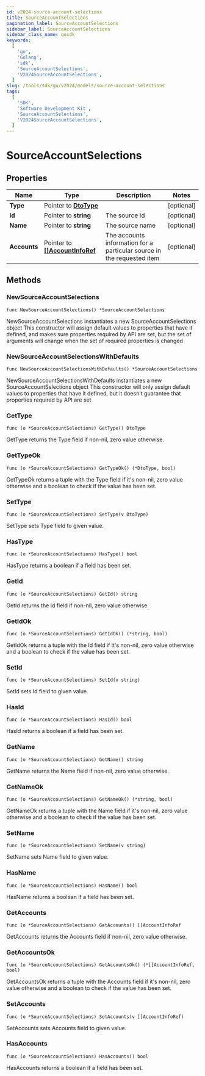 ```yaml
---
id: v2024-source-account-selections
title: SourceAccountSelections
pagination_label: SourceAccountSelections
sidebar_label: SourceAccountSelections
sidebar_class_name: gosdk
keywords:
  [
    'go',
    'Golang',
    'sdk',
    'SourceAccountSelections',
    'V2024SourceAccountSelections',
  ]
slug: /tools/sdk/go/v2024/models/source-account-selections
tags:
  [
    'SDK',
    'Software Development Kit',
    'SourceAccountSelections',
    'V2024SourceAccountSelections',
  ]
---
```


# SourceAccountSelections

## Properties

| Name | Type | Description | Notes |
| --- | --- | --- | --- |
| **Type** | Pointer to [**DtoType**](dto-type) |  | [optional] |
| **Id** | Pointer to **string** | The source id | [optional] |
| **Name** | Pointer to **string** | The source name | [optional] |
| **Accounts** | Pointer to [**[]AccountInfoRef**](account-info-ref) | The accounts information for a particular source in the requested item | [optional] |

## Methods

### NewSourceAccountSelections

`func NewSourceAccountSelections() *SourceAccountSelections`

NewSourceAccountSelections instantiates a new SourceAccountSelections object This constructor will assign default values to properties that have it defined, and makes sure properties required by API are set, but the set of arguments will change when the set of required properties is changed

### NewSourceAccountSelectionsWithDefaults

`func NewSourceAccountSelectionsWithDefaults() *SourceAccountSelections`

NewSourceAccountSelectionsWithDefaults instantiates a new SourceAccountSelections object This constructor will only assign default values to properties that have it defined, but it doesn't guarantee that properties required by API are set

### GetType

`func (o *SourceAccountSelections) GetType() DtoType`

GetType returns the Type field if non-nil, zero value otherwise.

### GetTypeOk

`func (o *SourceAccountSelections) GetTypeOk() (*DtoType, bool)`

GetTypeOk returns a tuple with the Type field if it's non-nil, zero value otherwise and a boolean to check if the value has been set.

### SetType

`func (o *SourceAccountSelections) SetType(v DtoType)`

SetType sets Type field to given value.

### HasType

`func (o *SourceAccountSelections) HasType() bool`

HasType returns a boolean if a field has been set.

### GetId

`func (o *SourceAccountSelections) GetId() string`

GetId returns the Id field if non-nil, zero value otherwise.

### GetIdOk

`func (o *SourceAccountSelections) GetIdOk() (*string, bool)`

GetIdOk returns a tuple with the Id field if it's non-nil, zero value otherwise and a boolean to check if the value has been set.

### SetId

`func (o *SourceAccountSelections) SetId(v string)`

SetId sets Id field to given value.

### HasId

`func (o *SourceAccountSelections) HasId() bool`

HasId returns a boolean if a field has been set.

### GetName

`func (o *SourceAccountSelections) GetName() string`

GetName returns the Name field if non-nil, zero value otherwise.

### GetNameOk

`func (o *SourceAccountSelections) GetNameOk() (*string, bool)`

GetNameOk returns a tuple with the Name field if it's non-nil, zero value otherwise and a boolean to check if the value has been set.

### SetName

`func (o *SourceAccountSelections) SetName(v string)`

SetName sets Name field to given value.

### HasName

`func (o *SourceAccountSelections) HasName() bool`

HasName returns a boolean if a field has been set.

### GetAccounts

`func (o *SourceAccountSelections) GetAccounts() []AccountInfoRef`

GetAccounts returns the Accounts field if non-nil, zero value otherwise.

### GetAccountsOk

`func (o *SourceAccountSelections) GetAccountsOk() (*[]AccountInfoRef, bool)`

GetAccountsOk returns a tuple with the Accounts field if it's non-nil, zero value otherwise and a boolean to check if the value has been set.

### SetAccounts

`func (o *SourceAccountSelections) SetAccounts(v []AccountInfoRef)`

SetAccounts sets Accounts field to given value.

### HasAccounts

`func (o *SourceAccountSelections) HasAccounts() bool`

HasAccounts returns a boolean if a field has been set.
